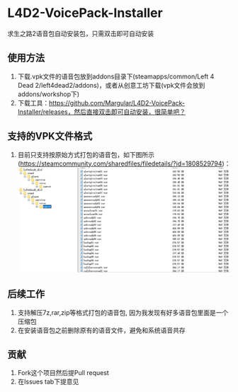 # L4D2-VoicePack-Installer
求生之路2语音包自动安装包，只需双击即可自动安装

## 使用方法
1. 下载.vpk文件的语音包放到addons目录下(steamapps/common/Left 4 Dead 2/left4dead2/addons)，或者从创意工坊下载(vpk文件会放到addons/workshop下)
2. 下载工具：https://github.com/Margular/L4D2-VoicePack-Installer/releases，然后直接双击即可自动安装，很简单吧？

## 支持的VPK文件格式
1. 目前只支持按原始方式打包的语音包，如下图所示(https://steamcommunity.com/sharedfiles/filedetails/?id=1808529794)：
![vpk-example](./assets/screenshots/vpk-example.png)

## 后续工作
1. 支持解压7z,rar,zip等格式打包的语音包, 因为我发现有好多语音包里面是一个压缩包
2. 在安装语音包之前删除原有的语音文件，避免和系统语音共存

## 贡献
1. Fork这个项目然后提Pull request
2. 在Issues tab下提意见